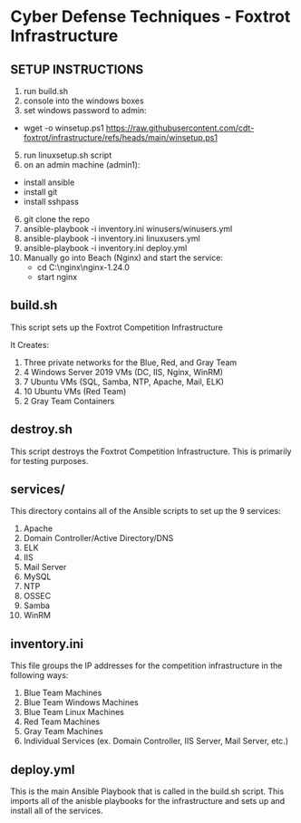 # Cyber Defense Techniques - Foxtrot Infrastructure

## SETUP INSTRUCTIONS
1. run build.sh
2. console into the windows boxes
3. set windows password to admin:
  - wget -o winsetup.ps1 https://raw.githubusercontent.com/cdt-foxtrot/infrastructure/refs/heads/main/winsetup.ps1
5. run linuxsetup.sh script
6. on an admin machine (admin1):
  - install ansible
  - install git
  - install sshpass
6. git clone the repo
7. ansible-playbook -i inventory.ini winusers/winusers.yml
8. ansible-playbook -i inventory.ini linuxusers.yml
9. ansible-playbook -i inventory.ini deploy.yml
10. Manually go into Beach (Nginx) and start the service:
    - cd C:\nginx\nginx-1.24.0
    - start nginx

## build.sh
This script sets up the Foxtrot Competition Infrastructure

It Creates:
1. Three private networks for the Blue, Red, and Gray Team
2. 4 Windows Server 2019 VMs (DC, IIS, Nginx, WinRM)
3. 7 Ubuntu VMs (SQL, Samba, NTP, Apache, Mail, ELK)
4. 10 Ubuntu VMs (Red Team)
5. 2 Gray Team Containers

## destroy.sh
This script destroys the Foxtrot Competition Infrastructure. This is primarily for testing purposes.

## services/
This directory contains all of the Ansible scripts to set up the 9 services:
1. Apache
2. Domain Controller/Active Directory/DNS
3. ELK
4. IIS
5. Mail Server
6. MySQL
7. NTP
8. OSSEC
9. Samba
10. WinRM

## inventory.ini
This file groups the IP addresses for the competition infrastructure in the following ways:

1. Blue Team Machines
2. Blue Team Windows Machines
3. Blue Team Linux Machines
4. Red Team Machines
5. Gray Team Machines
6. Individual Services (ex. Domain Controller, IIS Server, Mail Server, etc.)

## deploy.yml
This is the main Ansible Playbook that is called in the build.sh script. This imports all of the anisble playbooks for the infrastructure and sets up and install all of the services.
